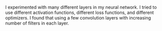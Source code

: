 I experimented with many different layers in my neural network. I tried to use different activation functions, different loss functions, and different optimizers. I found that using a few convolution layers with increasing number of filters in each layer.